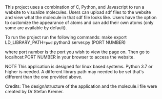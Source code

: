 This project uses a combination of C, Python, and Javascript to run a website to visualize molecules. Users can upload sdf files to the website and view what the molecule in that sdf file looks like. Users have the option to customize the appearance of atoms and can add their own atoms (only some are available by default).

To run the project run the following commands:
make
export LD_LIBRARY_PATH=`pwd`
python3 server.py (PORT NUMBER)

where port number is the port you wish to view the page on. Then go to localhost:PORT NUMBER in your browser to access the website.

NOTE
This application is designed for linux based systems.
Python 3.7 or higher is needed. A different library path may needed to be set that's different than the one provided above.

Credits:
The design/structure of the application and the molecule.i file were created by Dr Stefan Kremer. 
